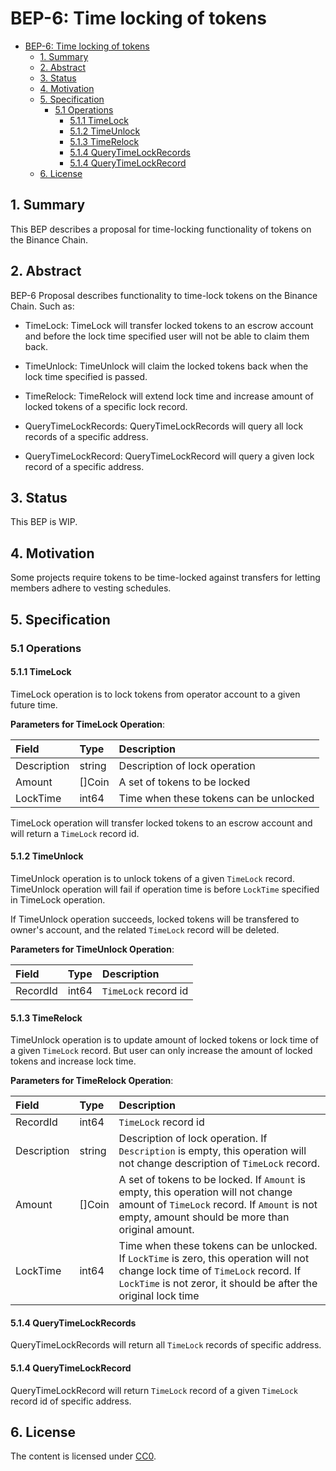 # BEP-6: Time locking of tokens

- [BEP-6: Time locking of tokens](#bep-6-time-locking-of-tokens)
  - [1. Summary](#1-summary)
  - [2. Abstract](#2-abstract)
  - [3. Status](#3-status)
  - [4. Motivation](#4-motivation)
  - [5. Specification](#5-specification)
    - [5.1 Operations](#51-operations)
      - [5.1.1 TimeLock](#511-timelock)
      - [5.1.2 TimeUnlock](#512-timeunlock)
      - [5.1.3 TimeRelock](#513-timerelock)
      - [5.1.4 QueryTimeLockRecords](#514-querytimelockrecords)
      - [5.1.4 QueryTimeLockRecord](#514-querytimelockrecord)
  - [6. License](#6-license)


## 1.  Summary

This BEP describes a proposal for time-locking functionality of tokens on the Binance Chain.

## 2.  Abstract

BEP-6 Proposal describes functionality to time-lock tokens on the Binance Chain. Such as:

- TimeLock: TimeLock will transfer locked tokens to an escrow account and before the lock time specified user will not be able to claim them back.

- TimeUnlock: TimeUnlock will claim the locked tokens back when the lock time specified is passed.

- TimeRelock: TimeRelock will extend lock time and increase amount of locked tokens of a specific lock record.

- QueryTimeLockRecords: QueryTimeLockRecords will query all lock records of a specific address.

- QueryTimeLockRecord: QueryTimeLockRecord will query a given lock record of a specific address.

## 3.  Status

This BEP is WIP. 

## 4.  Motivation

Some projects require tokens to be time-locked against transfers for letting members adhere to vesting schedules.

## 5.  Specification

###  5.1 Operations

#### 5.1.1 TimeLock

TimeLock operation is to lock tokens from operator account to a given future time. 

**Parameters for TimeLock Operation**:

| **Field**    | **Type** | **Description**                                              |
| :------------ | :-------- | :------------------------------------------------------------ |
| Description   | string  | Description of lock operation |
| Amount        | []Coin   | A set of tokens to be locked |
| LockTime      | int64  | Time when these tokens can be unlocked |

TimeLock operation will transfer locked tokens to an escrow account and will return a `TimeLock` record id.

#### 5.1.2 TimeUnlock

TimeUnlock operation is to unlock tokens of a given `TimeLock` record. TimeUnlock operation will fail if operation time is before `LockTime` specified in TimeLock operation. 

If TimeUnlock operation succeeds, locked tokens will be transfered to owner's account, and the related `TimeLock` record will be deleted.

**Parameters for TimeUnlock Operation**:

| **Field**    | **Type** | **Description**                                              |
| :------------ | :-------- | :------------------------------------------------------------ |
| RecordId   | int64  | `TimeLock` record id |

#### 5.1.3 TimeRelock

TimeUnlock operation is to update amount of locked tokens or lock time of a given `TimeLock` record. But user can only increase the amount of locked tokens and increase lock time.

**Parameters for TimeRelock Operation**:

| **Field**    | **Type** | **Description**                                              |
| :------------ | :-------- | :------------------------------------------------------------ |
| RecordId    | int64  | `TimeLock` record id |
| Description   | string  | Description of lock operation. If `Description` is empty, this operation will not change description of `TimeLock` record. |
| Amount      | []Coin  | A set of tokens to be locked. If `Amount` is empty, this operation will not change amount of `TimeLock` record. If `Amount` is not empty, amount should be more than original amount. |
| LockTime      | int64  | Time when these tokens can be unlocked. If `LockTime` is zero, this operation will not change lock time of `TimeLock` record. If `LockTime` is not zeror, it should be after the original lock time|

#### 5.1.4 QueryTimeLockRecords

QueryTimeLockRecords will return all `TimeLock` records of specific address.

#### 5.1.4 QueryTimeLockRecord

QueryTimeLockRecord will return `TimeLock` record of a given `TimeLock` record id of specific address.

## 6. License

The content is licensed under [CC0](https://creativecommons.org/publicdomain/zero/1.0/).
